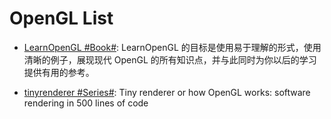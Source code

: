 # OpenGL List

- [LearnOpenGL #Book#](https://learnopengl-cn.github.io/): LearnOpenGL 的目标是使用易于理解的形式，使用清晰的例子，展现现代 OpenGL 的所有知识点，并与此同时为你以后的学习提供有用的参考。

- [tinyrenderer #Series#](https://github.com/ssloy/tinyrenderer/wiki): Tiny renderer or how OpenGL works: software rendering in 500 lines of code
